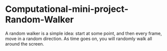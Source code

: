# Computational-mini-project-Random-Walker
A random walker is a simple idea: start at some point, and then every frame, move  in a random direction. As time goes on, you will randomly walk all around the  screen.
